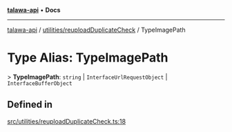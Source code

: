 [**talawa-api**](../../../README.md) • **Docs**

***

[talawa-api](../../../modules.md) / [utilities/reuploadDuplicateCheck](../README.md) / TypeImagePath

# Type Alias: TypeImagePath

\> **TypeImagePath**: `string` \| `InterfaceUrlRequestObject` \| `InterfaceBufferObject`

## Defined in

[src/utilities/reuploadDuplicateCheck.ts:18](https://github.com/PalisadoesFoundation/talawa-api/blob/4a88fe62b20ebda9653c55ae8d39d6c6fac8831f/src/utilities/reuploadDuplicateCheck.ts#L18)
